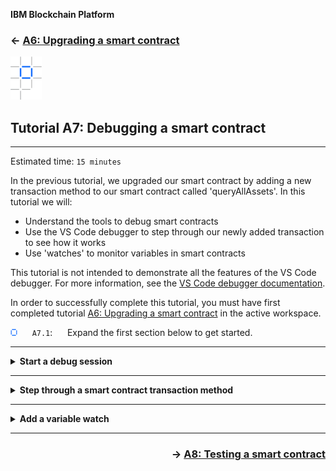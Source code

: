 **IBM Blockchain Platform**

<h3 align='left'>← <a href='./a6.md'><b>A6: Upgrading a smart contract</b></a></h3>

<img src="./images/ibp.png" alt="IBM Blockchain Platform"></img>
## **Tutorial A7: Debugging a smart contract**

---

Estimated time: `15 minutes`

In the previous tutorial, we upgraded our smart contract by adding a new transaction method to our smart contract called 'queryAllAssets'. In this tutorial we will:

* Understand the tools to debug smart contracts
* Use the VS Code debugger to step through our newly added transaction to see how it works
* Use 'watches' to monitor variables in smart contracts

This tutorial is not intended to demonstrate all the features of the VS Code debugger. For more information, see the <a href="https://code.visualstudio.com/Docs/editor/debugging">VS Code debugger documentation</a>.

In order to successfully complete this tutorial, you must have first completed tutorial <a href='./a6.md'>A6: Upgrading a smart contract</a> in the active workspace.

<img src="./images/bullet.png" alt="[]"></img> &nbsp;&nbsp;&nbsp;&nbsp; `A7.1`: &nbsp;&nbsp;&nbsp;&nbsp;
Expand the first section below to get started.


---
<details>
<summary><b>Start a debug session</b></summary>

The VS Code debugger contains four views in its own side bar: Variables, Watch, Call Stack and Breakpoints.

<img src="./images/bullet.png" alt="[]"></img> &nbsp;&nbsp;&nbsp;&nbsp; `A7.2`: &nbsp;&nbsp;&nbsp;&nbsp;
Click the Debugger icon in the VS Code activity bar to show the Debugger side bar.

<img src="./images/a7.2.png" alt="Show the debugger side bar"></img>

At the top of the side bar is a drop-down list that shows the available debug configurations. The IBM Blockchain Platform has added a configuration to allow us to debug our demo-contract smart contract package.

<img src="./images/bullet.png" alt="[]"></img> &nbsp;&nbsp;&nbsp;&nbsp; `A7.3`: &nbsp;&nbsp;&nbsp;&nbsp;
Click the drop-down list at the top of the Debugger side bar and ensure that *'Debug Smart Contract (demo-contract)'* is selected.

<img src="./images/a7.3.png" alt="Select Debug Smart Contract option"></img>

We will now start a session to debug our demo-contract smart contract.

<img src="./images/bullet.png" alt="[]"></img> &nbsp;&nbsp;&nbsp;&nbsp; `A7.4`: &nbsp;&nbsp;&nbsp;&nbsp;
Click the green Start arrow to the left of the drop-down list.

<img src="./images/a7.4.png" alt="Start a debug session"></img>

We now need to tell VS Code the location of the Fabric Environment in which we are going to debug our smart contract.

<img src="./images/bullet.png" alt="[]"></img> &nbsp;&nbsp;&nbsp;&nbsp; `A7.5`: &nbsp;&nbsp;&nbsp;&nbsp;
In the command palette that appears, click '1 Org Local Fabric'.

<img src="./images/a7.5.1.png" alt="Select 1 Org Local Fabric"></img>

After a brief pause, the bar at the bottom of VS Code will change color to indicate that a debug session has started for the 1 Org Local Fabric environment.

<img src="./images/a7.5.2.png" alt="New debug session"></img>

If necessary, VS Code will prompt us to upgrade the smart contract at this time. If you are prompted to do this, just accept any defaults and let the upgrade complete.

<img src="./images/bullet.png" alt="[]"></img> &nbsp;&nbsp;&nbsp;&nbsp; `A7.6`: &nbsp;&nbsp;&nbsp;&nbsp;
Expand the next section of the tutorial to continue.

</details>

---

<details>
<summary><b>Step through a smart contract transaction method</b></summary>

We are now going to run our new *queryAllAssets* transaction method in the debugger to see how it works. We will set a breakpoint in the smart contract to allow us to pause and step through the code.

To do this, we first need to ensure that our smart contract has focus in the editor.

<img src="./images/bullet.png" alt="[]"></img> &nbsp;&nbsp;&nbsp;&nbsp; `A7.7`: &nbsp;&nbsp;&nbsp;&nbsp;
Click on the *my-asset-contract.ts* tab in the editor.

If the file is not loaded in the editor, you will need to use the Explorer side bar to load the demo-contract -> src -> my-asset-contract.ts file, then switch back to the Debugger side bar.

<img src="./images/a7.7.png" alt="my-asset-contract.ts in debugger"></img>

We will now set a breakpoint.

<img src="./images/bullet.png" alt="[]"></img> &nbsp;&nbsp;&nbsp;&nbsp; `A7.8`: &nbsp;&nbsp;&nbsp;&nbsp;
Scroll to the first statement of the *queryAllAssets* method and click the mouse just to the left of the line number; a red dot will appear. 

<img src="./images/a7.8.png" alt="Adding a breakpoint"></img>

As with all debuggers, this causes execution to pause whenever this statement is reached. You can see all breakpoints listed in the Breakpoints view.

We will now evaluate a transaction to debug this method.


<img src="./images/bullet.png" alt="[]"></img> &nbsp;&nbsp;&nbsp;&nbsp; `A7.9`: &nbsp;&nbsp;&nbsp;&nbsp;
Click the blue IBM Blockchain Platform icon in the Debug bar at the top of the screen.

<img src="./images/a7.9.png" alt="IBM Blockchain Platform icon"></img>

<img src="./images/bullet.png" alt="[]"></img> &nbsp;&nbsp;&nbsp;&nbsp; `A7.10`: &nbsp;&nbsp;&nbsp;&nbsp;
Click 'Evaluate Transaction'.

<img src="./images/a7.10.png" alt="Evaluate Transaction"></img>

<img src="./images/bullet.png" alt="[]"></img> &nbsp;&nbsp;&nbsp;&nbsp; `A7.11`: &nbsp;&nbsp;&nbsp;&nbsp;
Click 'MyAssetContract - queryAllAssets'.

<img src="./images/a7.11.png" alt="MyAssetContract - queryAllAssets"></img>

As you will recall, there are no arguments or transient data to supply to this transaction.

<img src="./images/bullet.png" alt="[]"></img> &nbsp;&nbsp;&nbsp;&nbsp; `A7.12`: &nbsp;&nbsp;&nbsp;&nbsp;
Press Enter to specify no arguments on the transaction.

<img src="./images/a7.12.png" alt="No arguments"></img>

<img src="./images/bullet.png" alt="[]"></img> &nbsp;&nbsp;&nbsp;&nbsp; `A7.13`: &nbsp;&nbsp;&nbsp;&nbsp;
Press Enter to specify no transient data.

<img src="./images/a7.13.1.png" alt="No transient data"></img>

The smart contract will now run and pause at the breakpoint we previously set.


<img src="./images/a7.13.2.png" alt="Editor showing caught breakpoint"></img>


<img src="./images/bullet.png" alt="[]"></img> &nbsp;&nbsp;&nbsp;&nbsp; `A7.14`: &nbsp;&nbsp;&nbsp;&nbsp;
Click 'Step Over' in the Debug bar multiple times to progress through the transaction's implementation.


<img src="./images/a7.14.png" alt="Step Over"></img>

As you step through the smart contract, note that the Variables and Call Stack views change depending on the current scope.

You should also see that the *while* loop is called twice before finishing; this is because, as you may recall, there are two assets in the world state ('002' and '003').


 > <br>
   > <b>Transaction timeouts?</b><br>You might see a transaction timeout error while the debugger is paused. This is OK, and you can use the debugger to explore how errors are handled.  Click 'Continue' in the Debug bar and invoke the transaction again if you wish.
   > <br>&nbsp;

<img src="./images/bullet.png" alt="[]"></img> &nbsp;&nbsp;&nbsp;&nbsp; `A7.15`: &nbsp;&nbsp;&nbsp;&nbsp;
When you have stepped through to the end of the transaction, click 'Continue' to unpause execution.

<img src="./images/a7.15.png" alt="Step Over"></img>


<img src="./images/bullet.png" alt="[]"></img> &nbsp;&nbsp;&nbsp;&nbsp; `A7.16`: &nbsp;&nbsp;&nbsp;&nbsp;
Expand the next section of the tutorial to continue.

</details>

---

<details>
<summary><b>Add a variable watch</b></summary>

It is also possible to put a watch on a smart contract variable or expression to check if and when certain conditions hold. This can be helpful if your smart contract is producing unexpected results.

<img src="./images/bullet.png" alt="[]"></img> &nbsp;&nbsp;&nbsp;&nbsp; `A7.17`: &nbsp;&nbsp;&nbsp;&nbsp;
Select the first occurrence of *allResults* in the queryAllAssets method, where this variable is initialized.

<img src="./images/a7.17.png" alt="Selected allResults"></img>

<img src="./images/bullet.png" alt="[]"></img> &nbsp;&nbsp;&nbsp;&nbsp; `A7.18`: &nbsp;&nbsp;&nbsp;&nbsp;
Right-click over the selected text and select 'Debug: Add to Watch'.

<img src="./images/a7.18.1.png" alt="Debug: Add to Watch"></img>

You will now see 'allResults' appear in the Watch view.

<img src="./images/a7.18.2.png" alt="allResults added to watch"></img>

<img src="./images/bullet.png" alt="[]"></img> &nbsp;&nbsp;&nbsp;&nbsp; `A7.19`: &nbsp;&nbsp;&nbsp;&nbsp;
Click the blue IBM Blockchain Platform Debug icon in the debug bar a second time, and repeat the earlier steps to evaluate the *queryAllAssets* transaction again.

As you step through the debugger, look particularly at the Watch view to see how the *allResults* array is built up as the transaction progresses. Note that watch variable is shown as a tree, which you can expand for more details.

<img src="./images/a7.19.png" alt="allResults tree"></img>

Try setting additional breakpoints or watches and run them through the debugger.

<img src="./images/bullet.png" alt="[]"></img> &nbsp;&nbsp;&nbsp;&nbsp; `A7.20`: &nbsp;&nbsp;&nbsp;&nbsp;
When you are finished, click the Stop button in the debug bar to stop the debug session.

<img src="./images/a7.20.png" alt="Stop debug"></img>


 > <br>
   > <b>Hot fixes</b><br>It is not possible to make changes to smart contracts while debugging. You must stop the debugger before your smart contract can be upgraded.
   > <br>&nbsp;
   
<br><h3 align='left'>Summary</h3>

In this tutorial we have used the VS Code debugger to step through a smart contract that is deployed to our Fabric environment.

In the next tutorial we will see how we can generate functional tests for our smart contract.

</details>


---

<h3 align='right'> → <a href='./a8.md'><b>A8: Testing a smart contract</b></h3></a>
